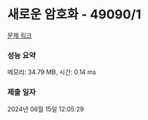 # 새로운 암호화 - 49090/1 

[문제 링크](https://level.goorm.io/exam/49090/%EC%83%88%EB%A1%9C%EC%9A%B4-%EC%95%94%ED%98%B8%ED%99%94/quiz/1) 

### 성능 요약

메모리: 34.79 MB, 시간: 0.14 ms

### 제출 일자

2024년 06월 15일 12:05:29

